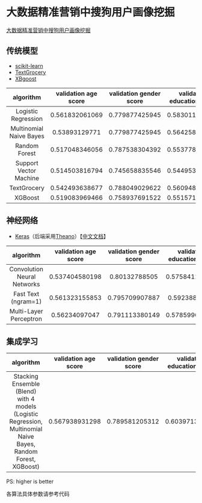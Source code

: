 # 大数据精准营销中搜狗用户画像挖掘

[大数据精准营销中搜狗用户画像挖掘](http://www.datafountain.cn/data/science/player/competition/detail/description/239)

## 传统模型

- [scikit-learn](http://scikit-learn.org/)
- [TextGrocery](http://textgrocery.readthedocs.io/zh/latest/)
- [XBgoost](http://xgboost.readthedocs.io/en/latest/)

algorithm|validation age score|validation gender score|validation education score|validation final score|final score
:-:|:-:|:-:|:-:|:-:|:-:
Logistic Regression|0.561832061069|0.779877425945|0.583011583012|0.641573690008|0.6485
Multinomial Naive Bayes|0.53893129771|0.779877425945|0.564258135687|0.627688953114|/
Random Forest|0.517048346056|0.787538304392|0.553778268064|0.619454972837|/
Support Vector Machine|0.514503816794|0.745658835546|0.544953116382|0.601705256241|/
TextGrocery|0.542493638677|0.788049029622|0.560948703806|0.630497124035|/
XGBoost|0.519083969466|0.758937691522|0.551571980143|0.609864547044|/

## 神经网络

- [Keras](https://keras.io/)（后端采用[Theano](http://www.deeplearning.net/software/theano/)）【[中文文档](http://keras-cn.readthedocs.io/en/latest/)】

algorithm|validation age score|validation gender score|validation education score|validation final score|final score
:-:|:-:|:-:|:-:|:-:|:-:
Convolution Neural Networks|0.537404580198|0.80132788505|0.575841147533|0.63819120426|/
Fast Text (ngram=1)|0.561323155853|0.795709907887|0.59238830697|0.64980712357|0.6638
Multi-Layer Perceptron|0.56234097047|0.791113380149|0.578599011543|0.644017787387|0.6506

## 集成学习

algorithm|validation age score|validation gender score|validation education score|validation final score|final score
:-:|:-:|:-:|:-:|:-:|:-:
Stacking Ensemble (Blend) with 4 models (Logistic Regression, Multinomial Naive Bayes, Random Forest, XGBoost)|0.567938931298|0.789581205312|0.603971318257|0.653830484955|0.6631

PS: higher is better

各算法具体参数请参考代码
